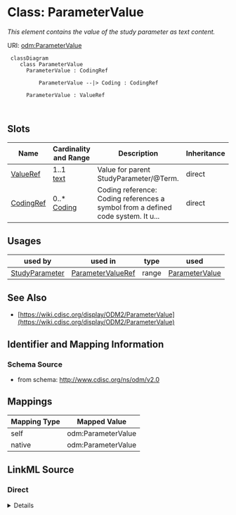 # Class: ParameterValue


_This element contains the value of the study parameter as text content._





URI: [odm:ParameterValue](http://www.cdisc.org/ns/odm/v2.0/ParameterValue)



```mermaid
 classDiagram
    class ParameterValue
      ParameterValue : CodingRef
        
          ParameterValue --|> Coding : CodingRef
        
      ParameterValue : ValueRef
        
      
```




<!-- no inheritance hierarchy -->


## Slots

| Name | Cardinality and Range | Description | Inheritance |
| ---  | --- | --- | --- |
| [ValueRef](ValueRef.md) | 1..1 <br/> [text](text.md) | Value for parent StudyParameter/@Term. | direct |
| [CodingRef](CodingRef.md) | 0..* <br/> [Coding](Coding.md) | Coding reference: Coding references a symbol from a defined code system. It u... | direct |





## Usages

| used by | used in | type | used |
| ---  | --- | --- | --- |
| [StudyParameter](StudyParameter.md) | [ParameterValueRef](ParameterValueRef.md) | range | [ParameterValue](ParameterValue.md) |






## See Also

* [https://wiki.cdisc.org/display/ODM2/ParameterValue](https://wiki.cdisc.org/display/ODM2/ParameterValue)

## Identifier and Mapping Information







### Schema Source


* from schema: http://www.cdisc.org/ns/odm/v2.0





## Mappings

| Mapping Type | Mapped Value |
| ---  | ---  |
| self | odm:ParameterValue |
| native | odm:ParameterValue |





## LinkML Source

<!-- TODO: investigate https://stackoverflow.com/questions/37606292/how-to-create-tabbed-code-blocks-in-mkdocs-or-sphinx -->

### Direct

<details>
```yaml
name: ParameterValue
description: This element contains the value of the study parameter as text content.
from_schema: http://www.cdisc.org/ns/odm/v2.0
see_also:
- https://wiki.cdisc.org/display/ODM2/ParameterValue
slots:
- ValueRef
- CodingRef
slot_usage:
  ValueRef:
    name: ValueRef
    description: Value for parent StudyParameter/@Term.
    comments:
    - 'Required

      range:text

      When there is a Coding child element, the Values will reflect the requirements
      of the referenced coding system.'
    domain_of:
    - TrialPhase
    - ParameterValue
    - Telecom
    - ItemData
    - Query
    range: text
    required: true
  CodingRef:
    name: CodingRef
    multivalued: true
    domain_of:
    - StudyEventGroupDef
    - StudyEventDef
    - ItemGroupDef
    - Origin
    - SourceItems
    - SourceItem
    - ItemDef
    - CodeList
    - CodeListItem
    - StudyIndication
    - StudyIntervention
    - StudyTargetPopulation
    - StudyParameter
    - ParameterValue
    - Criterion
    - Annotation
    range: Coding
    inlined: true
    inlined_as_list: true
class_uri: odm:ParameterValue

```
</details>

### Induced

<details>
```yaml
name: ParameterValue
description: This element contains the value of the study parameter as text content.
from_schema: http://www.cdisc.org/ns/odm/v2.0
see_also:
- https://wiki.cdisc.org/display/ODM2/ParameterValue
slot_usage:
  ValueRef:
    name: ValueRef
    description: Value for parent StudyParameter/@Term.
    comments:
    - 'Required

      range:text

      When there is a Coding child element, the Values will reflect the requirements
      of the referenced coding system.'
    domain_of:
    - TrialPhase
    - ParameterValue
    - Telecom
    - ItemData
    - Query
    range: text
    required: true
  CodingRef:
    name: CodingRef
    multivalued: true
    domain_of:
    - StudyEventGroupDef
    - StudyEventDef
    - ItemGroupDef
    - Origin
    - SourceItems
    - SourceItem
    - ItemDef
    - CodeList
    - CodeListItem
    - StudyIndication
    - StudyIntervention
    - StudyTargetPopulation
    - StudyParameter
    - ParameterValue
    - Criterion
    - Annotation
    range: Coding
    inlined: true
    inlined_as_list: true
attributes:
  ValueRef:
    name: ValueRef
    description: Value for parent StudyParameter/@Term.
    comments:
    - 'Required

      range:text

      When there is a Coding child element, the Values will reflect the requirements
      of the referenced coding system.'
    from_schema: http://www.cdisc.org/ns/odm/v2.0
    rank: 1000
    identifier: false
    alias: ValueRef
    owner: ParameterValue
    domain_of:
    - TrialPhase
    - ParameterValue
    - Telecom
    - ItemData
    - Query
    range: text
    required: true
  CodingRef:
    name: CodingRef
    description: 'Coding reference: Coding references a symbol from a defined code
      system. It uses a code defined in a terminology system to associate semantics
      with a given term, codelist, variable, or group of variables. The presence of
      a Coding element associates a meaning to its parent element. Including multiple
      Coding elements for a given parent indicates synonymous meanings provided by
      different code systems or code system versions.'
    from_schema: http://www.cdisc.org/ns/odm/v2.0
    rank: 1000
    multivalued: true
    identifier: false
    alias: CodingRef
    owner: ParameterValue
    domain_of:
    - StudyEventGroupDef
    - StudyEventDef
    - ItemGroupDef
    - Origin
    - SourceItems
    - SourceItem
    - ItemDef
    - CodeList
    - CodeListItem
    - StudyIndication
    - StudyIntervention
    - StudyTargetPopulation
    - StudyParameter
    - ParameterValue
    - Criterion
    - Annotation
    range: Coding
    inlined: true
    inlined_as_list: true
class_uri: odm:ParameterValue

```
</details>